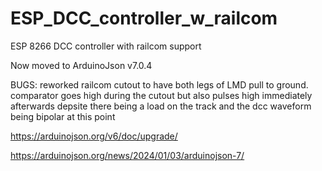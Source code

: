 # ESP_DCC_controller_w_railcom
ESP 8266 DCC controller with railcom support

Now moved to ArduinoJson v7.0.4

BUGS: reworked railcom cutout to have both legs of LMD pull to ground. comparator goes high during the cutout but also pulses high immediately afterwards depsite
there being a load on the track and the dcc waveform being bipolar at this point

https://arduinojson.org/v6/doc/upgrade/

https://arduinojson.org/news/2024/01/03/arduinojson-7/
